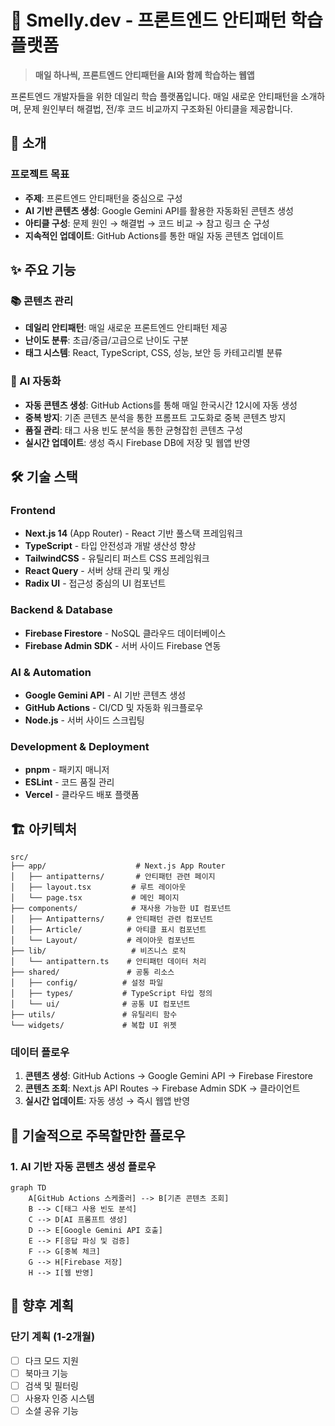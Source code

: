 # 🧠 Smelly.dev - 프론트엔드 안티패턴 학습 플랫폼

> **매일 하나씩, 프론트엔드 안티패턴을 AI와 함께 학습하는 웹앱**

프론트엔드 개발자들을 위한 데일리 학습 플랫폼입니다. 매일 새로운 안티패턴을 소개하며, 문제 원인부터 해결법, 전/후 코드 비교까지 구조화된 아티클을 제공합니다.

## 🎯 소개

### 프로젝트 목표

- **주제**: 프론트엔드 안티패턴을 중심으로 구성
- **AI 기반 콘텐츠 생성**: Google Gemini API를 활용한 자동화된 콘텐츠 생성
- **아티클 구성**: 문제 원인 → 해결법 → 코드 비교 → 참고 링크 순 구성
- **지속적인 업데이트**: GitHub Actions를 통한 매일 자동 콘텐츠 업데이트

## ✨ 주요 기능

### 📚 콘텐츠 관리

- **데일리 안티패턴**: 매일 새로운 프론트엔드 안티패턴 제공
- **난이도 분류**: 초급/중급/고급으로 난이도 구분
- **태그 시스템**: React, TypeScript, CSS, 성능, 보안 등 카테고리별 분류

### 🤖 AI 자동화

- **자동 콘텐츠 생성**: GitHub Actions를 통해 매일 한국시간 12시에 자동 생성
- **중복 방지**: 기존 콘텐츠 분석을 통한 프롬프트 고도화로 중복 콘텐츠 방지
- **품질 관리**: 태그 사용 빈도 분석을 통한 균형잡힌 콘텐츠 구성
- **실시간 업데이트**: 생성 즉시 Firebase DB에 저장 및 웹앱 반영

## 🛠️ 기술 스택

### Frontend

- **Next.js 14** (App Router) - React 기반 풀스택 프레임워크
- **TypeScript** - 타입 안전성과 개발 생산성 향상
- **TailwindCSS** - 유틸리티 퍼스트 CSS 프레임워크
- **React Query** - 서버 상태 관리 및 캐싱
- **Radix UI** - 접근성 중심의 UI 컴포넌트

### Backend & Database

- **Firebase Firestore** - NoSQL 클라우드 데이터베이스
- **Firebase Admin SDK** - 서버 사이드 Firebase 연동

### AI & Automation

- **Google Gemini API** - AI 기반 콘텐츠 생성
- **GitHub Actions** - CI/CD 및 자동화 워크플로우
- **Node.js** - 서버 사이드 스크립팅

### Development & Deployment

- **pnpm** - 패키지 매니저
- **ESLint** - 코드 품질 관리
- **Vercel** - 클라우드 배포 플랫폼

## 🏗️ 아키텍처

```
src/
├── app/                    # Next.js App Router
│   ├── antipatterns/       # 안티패턴 관련 페이지
│   ├── layout.tsx         # 루트 레이아웃
│   └── page.tsx           # 메인 페이지
├── components/            # 재사용 가능한 UI 컴포넌트
│   ├── Antipatterns/     # 안티패턴 관련 컴포넌트
│   ├── Article/          # 아티클 표시 컴포넌트
│   └── Layout/           # 레이아웃 컴포넌트
├── lib/                   # 비즈니스 로직
│   └── antipattern.ts    # 안티패턴 데이터 처리
├── shared/               # 공통 리소스
│   ├── config/          # 설정 파일
│   ├── types/           # TypeScript 타입 정의
│   └── ui/              # 공통 UI 컴포넌트
├── utils/               # 유틸리티 함수
└── widgets/             # 복합 UI 위젯
```

### 데이터 플로우

1. **콘텐츠 생성**: GitHub Actions → Google Gemini API → Firebase Firestore
2. **콘텐츠 조회**: Next.js API Routes → Firebase Admin SDK → 클라이언트
3. **실시간 업데이트**: 자동 생성 → 즉시 웹앱 반영

## 🔄 기술적으로 주목할만한 플로우

### 1. AI 기반 자동 콘텐츠 생성 플로우

```mermaid
graph TD
    A[GitHub Actions 스케줄러] --> B[기존 콘텐츠 조회]
    B --> C[태그 사용 빈도 분석]
    C --> D[AI 프롬프트 생성]
    D --> E[Google Gemini API 호출]
    E --> F[응답 파싱 및 검증]
    F --> G[중복 체크]
    G --> H[Firebase 저장]
    H --> I[웹 반영]
```

## 🔮 향후 계획

### 단기 계획 (1-2개월)

- [ ] 다크 모드 지원
- [ ] 북마크 기능
- [ ] 검색 및 필터링
- [ ] 사용자 인증 시스템
- [ ] 소셜 공유 기능
